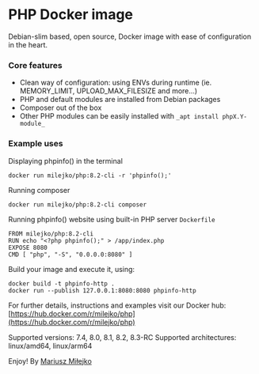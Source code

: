 PHP Docker image
================
Debian-slim based, open source, Docker image with ease of configuration in the heart.

### Core features ###
* Clean way of configuration: using ENVs during runtime (ie. MEMORY_LIMIT, UPLOAD_MAX_FILESIZE and more...)
* PHP and default modules are installed from Debian packages
* Composer out of the box
* Other PHP modules can be easily installed with `_apt install phpX.Y-module_`

### Example uses ###
Displaying phpinfo() in the terminal
```
docker run milejko/php:8.2-cli -r 'phpinfo();'
```
Running composer
```
docker run milejko/php:8.2-cli composer
```
Running phpinfo() website using built-in PHP server
`Dockerfile`
```
FROM milejko/php:8.2-cli
RUN echo "<?php phpinfo();" > /app/index.php
EXPOSE 8080
CMD [ "php", "-S", "0.0.0.0:8080" ]
```
Build your image and execute it, using:
```
docker build -t phpinfo-http .
docker run --publish 127.0.0.1:8080:8080 phpinfo-http
```
For further details, instructions and examples visit our Docker hub: [https://hub.docker.com/r/milejko/php](https://hub.docker.com/r/milejko/php)

Supported versions: 7.4, 8.0, 8.1, 8.2, 8.3-RC
Supported architectures: linux/amd64, linux/arm64

Enjoy! By [Mariusz Miłejko](https://github.com/milejko)
